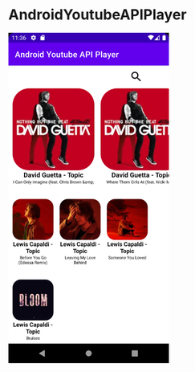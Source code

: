 # AndroidYoutubeAPIPlayer

<img src="https://github.com/HamletNadirian/AndroidYoutubeAPIPlayer/blob/master/app/src/main/res/drawable-v24/preview.png" width="320">

